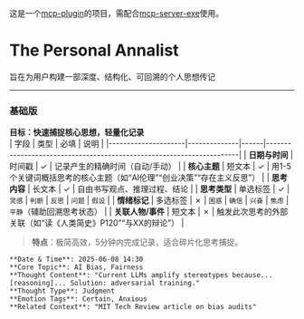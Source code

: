这是一个[mcp-plugin](https://www.npmjs.com/package/mcp-plugin)的项目，需配合[mcp-server-exe](https://github.com/shadowcz007/mcp_server_exe)使用。

# The Personal Annalist
旨在为用户构建一部深度、结构化、可回溯的个人思想传记

---

### **基础版**  
**目标：快速捕捉核心思想，轻量化记录**  
| 字段                | 类型         | 必填 | 说明                                                                 |
|---------------------|--------------|------|----------------------------------------------------------------------|
| **日期与时间**      | 时间戳       | ✓    | 记录产生的精确时间（自动/手动）                                       |
| **核心主题**        | 短文本       | ✓    | 用1-5个关键词概括思考的核心主题（如“AI伦理”“创业决策”“存在主义反思”） |
| **思考内容**        | 长文本       | ✓    | 自由书写观点、推理过程、结论                                         |
| **思考类型**        | 单选标签     | ✓    | `灵感` \| `判断` \| `反思` \| `问题` \| `假设`                        |
| **情绪标记**        | 多选标签     | ✗    | `困惑` \| `确信` \| `兴奋` \| `焦虑` \| `平静`（辅助回溯思考状态）     |
| **关联人物/事件**   | 短文本       | ✗    | 触发此次思考的外部关联（如“读《人类简史》P120”“与XX的辩论”）          |

> **特点**：极简高效，5分钟内完成记录，适合碎片化思考捕捉。

```
**Date & Time**: 2025-06-08 14:30  
**Core Topic**: AI Bias, Fairness  
**Thought Content**: "Current LLMs amplify stereotypes because... [reasoning]... Solution: adversarial training."  
**Thought Type**: Judgment  
**Emotion Tags**: Certain, Anxious  
**Related Context**: "MIT Tech Review article on bias audits"  
```
